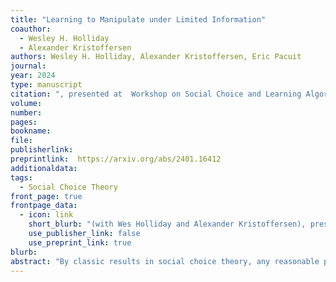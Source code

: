 ```yaml
---
title: "Learning to Manipulate under Limited Information"
coauthor: 
  - Wesley H. Holliday
  - Alexander Kristoffersen
authors: Wesley H. Holliday, Alexander Kristoffersen, Eric Pacuit
journal: 
year: 2024
type: manuscript
citation: ", presented at  Workshop on Social Choice and Learning Algorithms 2024 and New Directions in Social Choice 2024"
volume:
number:
pages: 
bookname: 
file: 
publisherlink:  
preprintlink:  https://arxiv.org/abs/2401.16412
additionaldata:
tags: 
  - Social Choice Theory
front_page: true
frontpage_data:
  - icon: link 
    short_blurb: "(with Wes Holliday and Alexander Kristoffersen), presented at  Workshop on Social Choice and Learning Algorithms 2024 and New Directions in Social Choice 2024"
    use_publisher_link: false
    use_preprint_link: true
blurb: 
abstract: "By classic results in social choice theory, any reasonable preferential voting method sometimes gives individuals an incentive to report an insincere preference. The extent to which different voting methods are more or less resistant to such strategic manipulation has become a key consideration for comparing voting methods. Here we measure resistance to manipulation by whether neural networks of varying sizes can learn to profitably manipulate a given voting method in expectation, given different types of limited information about how other voters will vote. We trained over 70,000 neural networks of 26 sizes to manipulate against 8 different voting methods, under 6 types of limited information, in committee-sized elections with 5-21 voters and 3-6 candidates. We find that some voting methods, such as Borda, are highly manipulable by networks with limited information, while others, such as Instant Runoff, are not, despite being quite profitably manipulated by an ideal manipulator with full information. For the two probability models for elections that we use, the overall least manipulable of the 8 methods we study are Condorcet methods, namely Minimax and Split Cycle."
---
```

    
